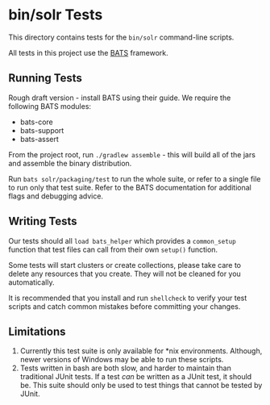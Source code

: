 <!--
    Licensed to the Apache Software Foundation (ASF) under one or more
    contributor license agreements.  See the NOTICE file distributed with
    this work for additional information regarding copyright ownership.
    The ASF licenses this file to You under the Apache License, Version 2.0
    the "License"); you may not use this file except in compliance with
    the License.  You may obtain a copy of the License at

        http://www.apache.org/licenses/LICENSE-2.0

    Unless required by applicable law or agreed to in writing, software
    distributed under the License is distributed on an "AS IS" BASIS,
    WITHOUT WARRANTIES OR CONDITIONS OF ANY KIND, either express or implied.
    See the License for the specific language governing permissions and
    limitations under the License.
 -->

# bin/solr Tests

This directory contains tests for the `bin/solr` command-line scripts.

All tests in this project use the [BATS](https://bats-core.readthedocs.io/en/stable/index.html) framework.

## Running Tests

Rough draft version - install BATS using their guide. We require the following BATS modules:
* bats-core
* bats-support
* bats-assert

From the project root, run `./gradlew assemble` - this will build all of the jars and assemble the binary distribution.

Run `bats solr/packaging/test` to run the whole suite, or refer to a single file to run only that test suite. Refer to the BATS documentation for additional flags and debugging advice.

## Writing Tests

Our tests should all `load bats_helper` which provides a `common_setup` function that test files can
call from their own `setup()` function.

Some tests will start clusters or create collections, please take care to delete any resources that you create. They will not be cleaned for you automatically.

It is recommended that you install and run `shellcheck` to verify your test scripts and catch common mistakes before committing your changes.

## Limitations

1. Currently this test suite is only available for \*nix environments. Although, newer
   versions of Windows may be able to run these scripts.
2. Tests written in bash are both slow, and harder to maintain than traditional
   JUnit tests.  If a test _can_ be written as a JUnit test, it should be.  This
   suite should only be used to test things that cannot be tested by JUnit.
